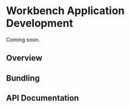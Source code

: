 Workbench Application Development
=================================

Coming soon.

Overview
--------


Bundling
--------


API Documentation
-----------------


